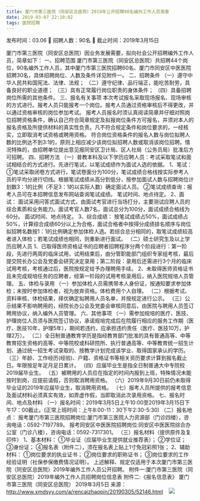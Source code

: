 ```yaml
---
title: 厦门市第三医院（同安区总医院）2019年公开招聘90名编外工作人员简章
date: 2019-03-07 22:10:02
tags: 医院招聘
---
```

发布时间：03.06   🌟   招聘人数：90名   🌈   截止时间：2019年3月15日
<!-- more -->

厦门市第三医院（同安区总医院）因业务发展需要，拟向社会公开招聘编外工作人员，简章如下：
一、招聘范围
厦门市第三医院（同安区总医院）共招聘44个岗位，90名编外工作人员，其中厦门市第三医院招聘60名、厦门市同安区中医医院招聘30名，具体招聘岗位、人数及条件详见附件一。
二、招聘条件
（一）遵守中华人民共和国宪法、法律、法规；
（二）遵守纪律、品行端正，能吃苦耐劳，具备良好的职业道德；
（三）具有正常履行岗位职责的身体条件；
（四）具备招聘岗位所需的其他条件。
三、报名有关事项
本次考试报名采取现场报名、现场审核的方式进行。报考人员只能报考一个岗位。报考人员通过资格审核后不得更改，并以通过资格审核的岗位参加考试。
报考人员报名时须认真阅读简章并仔细对照岗位招聘资格条件，确认自己符合简章规定及拟报岗位条件方可报名，并须对本人的报名资格及所提供材料的真实性负责。凡不符合规定条件和岗位要求的，一经核实，立即取消考试资格或聘用资格。
符合岗位资格条件的报名人数与岗位拟聘人数的比例达不到3:1的，原则上相应减少该岗位拟招聘人数或取消该岗位招聘。情况特殊的，由招聘单位提出意见报同安区卫计局、区人社局（公务员局）批准后方可招聘。
四、招聘方法
（一）普教本科及以下学历应聘人员：考试采取笔试和面试相结合的方式进行。先进行笔试，以笔试成绩作为面试人选的依据。
1、笔试：
①笔试采取闭卷方式进行，笔试卷面分为100分，笔试成绩合格线按实际参考人员的平均分进行切线。根据笔试成绩从高分到低分，按参加面试人数与招聘岗位计划数3：1的比例（不足3：1的以实际人数）确定面试人员。
②笔试成绩查询：报考人员可在本招聘信息发布网站查询笔试成绩。
笔试时间、地点待定。
2、面试：
面试采用问答式面试方式，由面试考官进行当场打分，主要测试应聘人员的综合素质和业务能力。面试考官人数7名，面试总分为100分，面试成绩合格线为60分。
面试时间、地点待定。
3、综合成绩：
按笔试成绩占50%，面试成绩占50%，计算综合成绩60分以上为合格，面试合格者中按得分成绩排名顺序与岗位拟招聘名数按1：1的比例确定参加体检人选。若综合总分相同的，取笔试成绩较高者进入体检；若笔试成绩也相同，则重新进行面试。
（二）硕士研究生及以上学历应聘人员
1、已取得医师资格证书的应聘者招聘程序分两个阶段进行：第一阶段，先进行两周的临床试用，试用结束后，由分管职能部门组织专家组考核，最后提交院长办公会及党委会研究决定录用；第二阶段：录用后还需进行3个月的临床试用考核，考核通过后，医院按规定给予办理聘用手续。
2、未取得医师资格证书且未完成规培任务的应聘者，经第一阶段的试用考核录用后，纳入医院规培人员管理。
五、体检与录用
（一）参加体检人员需携带本人身份证，按通知要求参加体检；未按时参加体检者，视为放弃资格。体检费用个人自理。
（二）根据考试、资料审核、体检结果，择优确定拟聘用人员名单，并按规定进行公示。
（三）公示结果不影响聘用的，经院长办公会及党委会审核同意后，由医院与聘用人员签订聘用协议，纳入编外人员管理。
六、其他事项
（一）需参加规培的医疗、医技、护理岗位人员须与医院签订协议，承诺规培完成后在院履行相应的服务工作期（医疗、医技10年，护理5年），期间若违约，应承担违约责任（医疗、医技10万，护理2万）。
（二）全日制普通教育学历是指经教育部门批准的具有普通高等、中等教育招生资格的高等、中等院校或科研院所、执行普通高等、中等教育统一招生计划、通过统一招生考试录取的、按教学计划完成该学业、取得国家承认的学历。
（三）年龄、工作经历(经验)、户籍、资格证书等相关资历要求计算到报名截止日。年限按足年足月足日累计。
（四）应届毕业生是指全日制普通大中专院校2019届毕业生。
（五）被聘用的人员应在指定的时间内报到上班，特殊情况未能按时到岗，应提前请假，否则取消聘用资格。
（六）2019年9月30日前仍未取得毕业证的2019年应届毕业生，取消聘用资格。
（七）报考人员所提供的报考信息及面试材料必须真实有效，如弄虚作假，当即取消此次录用资格。
七、报名时间、地点及材料
（一）报名时间：2019年3月5日上午10:00至2019年3月15日下午17：00截止。(正常上班时间：上午8:00-11：30下午2:30-5:30)
（二）报名地点：
报考厦门市第三医院招聘岗位:厦门市第三医院人力资源部（门诊四楼），咨询电话：0592-7197789。
报考同安区中医医院招聘岗位:同安区中医医院综合办公室（门诊八楼），咨询电话：0592-7317301。
（三）报名材料（提供原件及复印件）
1、基本材料：
①毕业证（应届毕业生提供就业推荐表）；
②学位证；
③身份证；
④报名表（附件二），须在报名表上贴上1寸免冠彩照1张；
2、辅助材料：
①岗位要求的执业证书；
②岗位要求的职称证书；
③岗位要求的工作经验证明（社保参保缴费情况证明）。
上述解释、规定仅适用于本次厦门市第三医院（同安区总医院）2019年编外工作人员公开招聘。
附件一:厦门市第三医院（同安区总医院）2019年编外工作人员招聘岗位信息表
附件二:《报名信息表》
厦门市第三医院（同安区总医院）
2019年3月5日
来源：
http://www.xmdsyy.com/a/rencaizhaopin/20190305/52146.html
 
 ![](https://cdn.weiweiblog.cn/20181015134814.png)